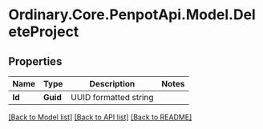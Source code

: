 # Ordinary.Core.PenpotApi.Model.DeleteProject

## Properties

Name | Type | Description | Notes
------------ | ------------- | ------------- | -------------
**Id** | **Guid** | UUID formatted string | 

[[Back to Model list]](../README.md#documentation-for-models) [[Back to API list]](../README.md#documentation-for-api-endpoints) [[Back to README]](../README.md)

